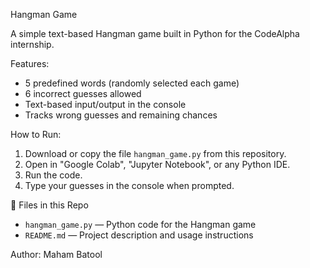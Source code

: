  Hangman Game 

A simple text-based Hangman game built in Python for the CodeAlpha internship.

Features:
- 5 predefined words (randomly selected each game)
- 6 incorrect guesses allowed
- Text-based input/output in the console
- Tracks wrong guesses and remaining chances

 How to Run:
1. Download or copy the file `hangman_game.py` from this repository.
2. Open in "Google Colab", "Jupyter Notebook", or any Python IDE.
3. Run the code.
4. Type your guesses in the console when prompted.


 📂 Files in this Repo
- `hangman_game.py` — Python code for the Hangman game
- `README.md` — Project description and usage instructions

 Author:
Maham Batool



